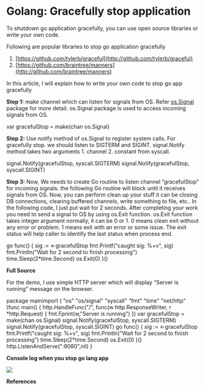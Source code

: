 # Golang: Gracefully stop application

To shutdown go application gracefully, you can use open source libraries or write your own code.

Following are popular libraries to stop go application gracefully

1.  [https://github.com/tylerb/graceful](http://github.com/tylerb/graceful)
2.  [https://github.com/braintree/manners](http://github.com/braintree/manners)

In this article, I will explain how to write your own code to stop go app gracefully

**Step 1:** make channel which can listen for signals from OS. Refer [os.Signal](http://golang.org/pkg/os/signal/) package for more detail. os.Signal package is used to access incoming signals from OS.

var gracefulStop = make(chan os.Signal)

**Step 2:** Use notify method of os.Signal to register system calls. For gracefully stop. we should listen to SIGTERM and SIGINT. signal.Notify method takes two arguments 1. channel 2. constant from syscall.

signal.Notify(gracefulStop, syscall.SIGTERM)
signal.Notify(gracefulStop, syscall.SIGINT)

**Step 3:** Now, We needs to create Go routine to listen channel “gracefulStop” for incoming signals. the following Go routine will block until it receives signals from OS. Now, you can perform clean up your stuff it can be closing DB connections, clearing buffered channels, write something to file, etc.. In the following code, I just put wait for 2 seconds. After completing your work you need to send a signal to OS by using os.Exit function. os.Exit function takes integer argument normally, it can be 0 or 1. 0 means clean exit without any error or problem. 1 means exit with an error or some issue. The exit status will help caller to identify the last status when process end.

go func() {
       sig := <-gracefulStop
       fmt.Printf("caught sig: %+v", sig)
       fmt.Println("Wait for 2 second to finish processing")
       time.Sleep(2\*time.Second)
       os.Exit(0)
}()

**Full Source**

For the demo, I use simple HTTP server which will display “Server is running” message on the browser.

package mainimport (
       "os"
       "os/signal"
       "syscall"
       "fmt"
       "time"
       "net/http"
)func main() {
 http.HandleFunc("/", func(w http.ResponseWriter, r \*http.Request) {
              fmt.Fprint(w,"Server is running")
       }) var gracefulStop = make(chan os.Signal)
       signal.Notify(gracefulStop, syscall.SIGTERM)
       signal.Notify(gracefulStop, syscall.SIGINT)
       go func() {
              sig := <-gracefulStop
              fmt.Printf("caught sig: %+v", sig)
              fmt.Println("Wait for 2 second to finish processing")
              time.Sleep(2\*time.Second)
              os.Exit(0)
       }() http.ListenAndServe(":8080",nil)
}

**Console log when you stop go lang app**

 ![](https://miro.medium.com/max/700/0*I83wny7SxDNiPRiF.png)

**References**
